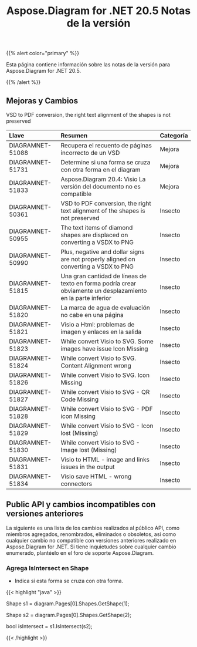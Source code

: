 ﻿---
title: Aspose.Diagram for .NET 20.5 Notas de la versión
type: docs
weight: 30
url: /es/net/aspose-diagram-for-net-20-5-release-notes/
---
{{% alert color="primary" %}} 

Esta página contiene información sobre las notas de la versión para Aspose.Diagram for .NET 20.5.

{{% /alert %}} 
## **Mejoras y Cambios**
VSD to PDF conversion, the right text alignment of the shapes is not preserved

|**Llave**|**Resumen**|**Categoría**|
|:- |:- |:- |
|DIAGRAMNET-51088|Recupera el recuento de páginas incorrecto de un VSD|Mejora|
|DIAGRAMNET-51731|Determine si una forma se cruza con otra forma en el diagram|Mejora|
|DIAGRAMNET-51833|Aspose.Diagram 20.4: Visio La versión del documento no es compatible|Mejora|
|DIAGRAMNET-50361|VSD to PDF conversion, the right text alignment of the shapes is not preserved|Insecto|
|DIAGRAMNET-50955|The text items of diamond shapes are displaced on converting a VSDX to PNG|Insecto|
|DIAGRAMNET-50990|Plus, negative and dollar signs are not properly aligned on converting a VSDX to PNG|Insecto|
|DIAGRAMNET-51815|Una gran cantidad de líneas de texto en forma podría crear obviamente un desplazamiento en la parte inferior|Insecto|
|DIAGRAMNET-51820|La marca de agua de evaluación no cabe en una página|Insecto|
|DIAGRAMNET-51821|Visio a Html: problemas de imagen y enlaces en la salida|Insecto|
|DIAGRAMNET-51823|While convert Visio to SVG. Some images have issue Icon Missing|Insecto|
|DIAGRAMNET-51824|While convert Visio to SVG. Content Alignment wrong|Insecto|
|DIAGRAMNET-51826|While convert Visio to SVG. Icon Missing|Insecto|
|DIAGRAMNET-51827|While convert Visio to SVG - QR Code Missing|Insecto|
|DIAGRAMNET-51828|While convert Visio to SVG - PDF icon Missing|Insecto|
|DIAGRAMNET-51829|While convert Visio to SVG - Icon lost (Missing)|Insecto|
|DIAGRAMNET-51830|While convert Visio to SVG - Image lost (Missing)|Insecto|
|DIAGRAMNET-51831|Visio to HTML - image and links issues in the output|Insecto|
|DIAGRAMNET-51834|Visio save HTML - wrong connectors|Insecto|

## **Public API y cambios incompatibles con versiones anteriores**
La siguiente es una lista de los cambios realizados al público API, como miembros agregados, renombrados, eliminados o obsoletos, así como cualquier cambio no compatible con versiones anteriores realizado en Aspose.Diagram for .NET. Si tiene inquietudes sobre cualquier cambio enumerado, plantéelo en el foro de soporte Aspose.Diagram.
### **Agrega IsIntersect en Shape**
- Indica si esta forma se cruza con otra forma.

{{< highlight "java" >}}

Shape s1 = diagram.Pages[0].Shapes.GetShape(1);

Shape s2 = diagram.Pages[0].Shapes.GetShape(2);

bool isIntersect = s1.IsIntersect(s2);

{{< /highlight >}}



